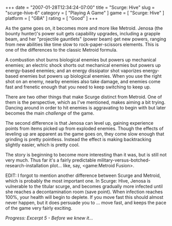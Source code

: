 +++
date = "2007-01-28T12:34:24-07:00"
title = "Scurge: Hive"
slug = "scurge-hive-6"
category = [ "Playing A Game" ]
game = [ "Scurge: Hive" ]
platform = [ "GBA" ]
rating = [ "Good" ]
+++

As the game goes on, it becomes more and more like Metroid.  Jenosa (the bounty hunter)'s power suit gets capability upgrades, including a grapple beam, and her "projectile gauntlets" (power beam) get new powers, ranging from new abilities like time slow to rock-paper-scissors elements.  This is one of the differences to the classic Metroid formula.

A combustion shot burns biological enemies but powers up mechanical enemies; an electric shock shorts out mechanical enemies but powers up energy-based enemies; and an energy dissipator shot vaporizes energy-based enemies but powers up biological enemies.  When you use the right shot on an enemy, nearby enemies also take damage, and enemies come fast and frenetic enough that you need to keep switching to keep up.

There are two other things that make Scurge distinct from Metroid.  One of them is the perspective, which as I've mentioned, makes aiming a bit trying.  Dancing around in order to hit enemies is aggravating to begin with but later becomes the main <i>challenge</i> of the game.

The second difference is that Jenosa can level up, gaining experience points from items picked up from exploded enemies.  Though the effects of leveling up are apparent as the game goes on, they come slow enough that grinding is pretty pointless.  Instead the effect is making backtracking slightly easier, which is pretty cool.

The story is beginning to become more interesting than it was, but is still not very much.  Thus far it's a fairly predictable military-versus-botched-research-installation plot... like, say, <game:Metroid Fusion>.

EDIT: I forgot to mention another difference between Scurge and Metroid, which is probably the most important one.  In Scurge: Hive, Jenosa is vulnerable to the titular scurge, and becomes gradually more infected until she reaches a decontamination room (save point).  When infection reaches 100%, your health will begin to deplete.  If you move fast this should almost never happen, but it does persuade you to ... move fast, and keeps the pace of the game very fairly exciting.

<i>Progress: Excerpt 5 - Before we knew it...</i>